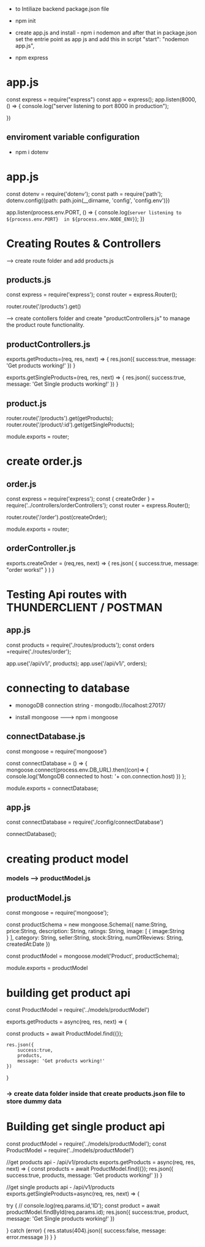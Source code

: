 * to Intiliaze backend package.json file
- npm init  

* create app.js and install -  npm i nodemon and after that in package.json set the entrie point as app js and add this in script   "start": "nodemon app.js", 

- npm express
# app.js
const express = require("express")
const app = express();
app.listen(8000, () => {
    console.log("server listening to port 8000 in production");
    
}) 

## enviroment variable configuration

- npm i dotenv

# app.js
const dotenv = require('dotenv');
const path = require('path');
dotenv.config({path: path.join(__dirname, 'config', 'config.env')})

app.listen(process.env.PORT, () => {
    console.log(`server listening to ${process.env.PORT}  in ${process.env.NODE_ENV}`);
})

# Creating Routes & Controllers
--> create route folder and add products.js

## products.js
const express = require('express');
const router = express.Router();

router.route('/products').get()

--> create contollers folder and create "productControllers.js" to manage the product route functionality.

## productControllers.js

exports.getProducts=(req, res, next) => {
    res.json({
        success:true,
        message: 'Get products working!'
    })
}

exports.getSingleProducts=(req, res, next) => {
    res.json({
        success:true,
        message: 'Get Single products working!'
    })
}

## product.js
router.route('/products').get(getProducts);
router.route('/product/:id').get(getSingleProducts);

module.exports = router;


# create order.js
## order.js
const express = require('express');
const { createOrder } = require('../controllers/orderControllers');
const router = express.Router();

router.route('/order').post(createOrder);

module.exports = router;

## orderController.js
exports.createOrder = (req,res, next) => {
    res.json(
        {
            success:true,
            message: "order works!"
        }
    )
}


# Testing Api routes with THUNDERCLIENT / POSTMAN 


## app.js
const products  = require('./routes/products');
const orders =require('./routes/order');

app.use('/api/v1/', products);
app.use('/api/v1/', orders);


# connecting to database

* monogoDB connection string - mongodb://localhost:27017/

- install mongoose ---> npm i mongoose

## connectDatabase.js
const mongoose = require('mongoose')

const connectDatabase = () => {
    mongoose.connect(process.env.DB_URL).then((con)=> {
        console.log('MongoDB connected to host: '+ con.connection.host)
    })
};

module.exports = connectDatabase;

## app.js
const connectDatabase = require('./config/connectDatabase')

connectDatabase();


# creating product model

### models --> productModel.js
## productModel.js
const mongoose = require('mongoose');

const productSchema =  new mongoose.Schema({
    name:String,
    price:String,
    description: String,
    ratings: String,
    image: [
        {
            image:String        
        }
    ],
    category: String,
    seller:String,
    stock:String, 
    numOfReviews: String,
    createdAt:Date
})

const productModel = mongoose.model('Product', productSchema);

module.exports = productModel

# building get product api 

const ProductModel = require('../models/productModel')

exports.getProducts = async(req, res, next) => {

  const products = await ProductModel.find({});

    res.json({
        success:true,
        products,
        message: 'Get products working!'
    })
}




### -> create data folder inside that create products.json file to store dummy data


# Building get single product api 

const productModel = require('../models/productModel');
const ProductModel = require('../models/productModel')

//get products api  - /api/v1/products
exports.getProducts = async(req, res, next) => {
  const products = await ProductModel.find({});
    res.json({
        success:true,
        products,
        message: 'Get products working!'
    })
}

//get single products api  - /api/v1/products
exports.getSingleProducts=async(req, res, next) => {
   
try {
    // console.log(req.params.id,'ID');
    const product =  await  productModel.findById(req.params.id);
    res.json({
        success:true,
        product,
        message: 'Get Single products working!'
    })

} catch (error) {
    res.status(404).json({
        success:false,
        message: error.message
    })
}
}
